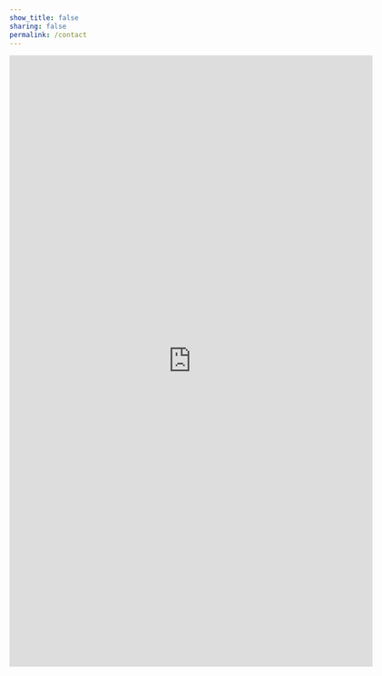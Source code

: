 ```yaml
---
show_title: false
sharing: false
permalink: /contact
---
```

<div class="responsive">
  <iframe src="https://docs.google.com/forms/d/e/1FAIpQLSfcEOTytk3jJEMXVAPoppDnmYKdtokqouEVNpraVODMuLr6mw/viewform?embedded=true" width="640" height="1078" frameborder="0" marginheight="0" marginwidth="0">Loading…</iframe>
</div>

<div class="responsive"> 
  <script type="text/javascript" src="https://form.jotform.com/jsform/212537028926155"></script>
</div>